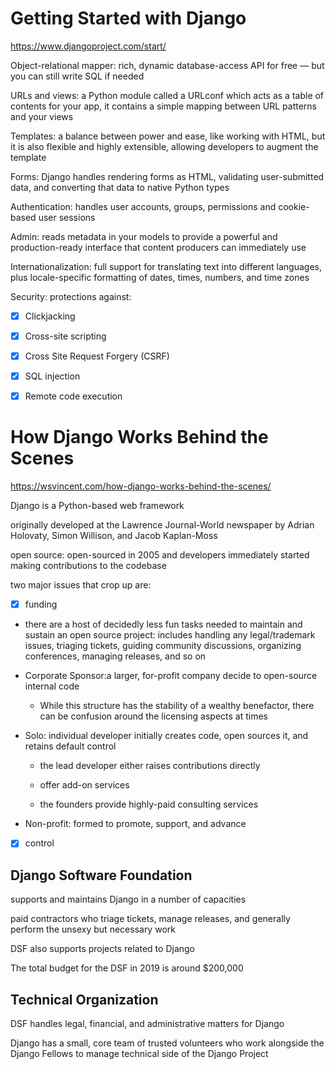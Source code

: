 # Getting Started with Django
https://www.djangoproject.com/start/

Object-relational mapper: rich, dynamic database-access API for free — but you can still write SQL if needed

URLs and views: a Python module called a URLconf which acts as a table of contents for your app, it contains a simple mapping between URL patterns and your views

Templates: a balance between power and ease, like working with HTML, but it is also flexible and highly extensible, allowing developers to augment the template

Forms: Django handles rendering forms as HTML, validating user-submitted data, and converting that data to native Python types

Authentication: handles user accounts, groups, permissions and cookie-based user sessions

Admin: reads metadata in your models to provide a powerful and production-ready interface that content producers can immediately use

Internationalization: full support for translating text into different languages, plus locale-specific formatting of dates, times, numbers, and time zones

Security: protections against:

- [x] Clickjacking

- [x] Cross-site scripting

- [x] Cross Site Request Forgery (CSRF)

- [x] SQL injection

- [x] Remote code execution


# How Django Works Behind the Scenes
https://wsvincent.com/how-django-works-behind-the-scenes/

Django is a Python-based web framework

originally developed at the Lawrence Journal-World newspaper by Adrian Holovaty, Simon Willison, and Jacob Kaplan-Moss

open source: open-sourced in 2005 and developers immediately started making contributions to the codebase

  two major issues that crop up are:
  
  - [x] funding
  
  - there are a host of decidedly less fun tasks needed to maintain and sustain an open source project: includes handling any legal/trademark issues, triaging tickets, guiding community discussions, organizing conferences, managing releases, and so on
  
  - Corporate Sponsor:a larger, for-profit company decide to open-source internal code
  
    - While this structure has the stability of a wealthy benefactor, there can be confusion around the licensing aspects at times
  
  - Solo: individual developer initially creates code, open sources it, and retains default control
  
    - the lead developer either raises contributions directly
    
    - offer add-on services
    
    - the founders provide highly-paid consulting services
  
  - Non-profit: formed to promote, support, and advance
  
  - [x] control

## Django Software Foundation
supports and maintains Django in a number of capacities

paid contractors who triage tickets, manage releases, and generally perform the unsexy but necessary work 

DSF also supports projects related to Django

The total budget for the DSF in 2019 is around $200,000

## Technical Organization
DSF handles legal, financial, and administrative matters for Django

Django has a small, core team of trusted volunteers who work alongside the Django Fellows to manage technical side of the Django Project

